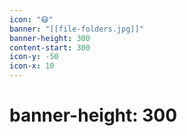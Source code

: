 ```yaml
---
icon: "😷"
banner: "[[file-folders.jpg]]"
banner-height: 300
content-start: 300
icon-y: -50
icon-x: 10
---
```

# banner-height: 300

